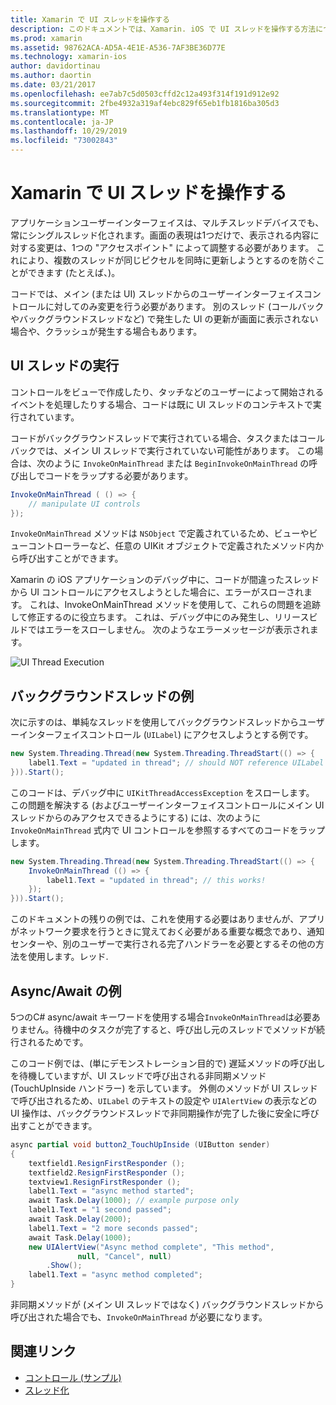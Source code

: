 ```yaml
---
title: Xamarin で UI スレッドを操作する
description: このドキュメントでは、Xamarin. iOS で UI スレッドを操作する方法について説明します。 UI スレッドの実行について説明し、バックグラウンドスレッドの例を示し、async/await を調べます。
ms.prod: xamarin
ms.assetid: 98762ACA-AD5A-4E1E-A536-7AF3BE36D77E
ms.technology: xamarin-ios
author: davidortinau
ms.author: daortin
ms.date: 03/21/2017
ms.openlocfilehash: ee7ab7c5d0503cffd2c12a493f314f191d912e92
ms.sourcegitcommit: 2fbe4932a319af4ebc829f65eb1fb1816ba305d3
ms.translationtype: MT
ms.contentlocale: ja-JP
ms.lasthandoff: 10/29/2019
ms.locfileid: "73002843"
---
```

# <a name="working-with-the-ui-thread-in-xamarinios"></a>Xamarin で UI スレッドを操作する

アプリケーションユーザーインターフェイスは、マルチスレッドデバイスでも、常にシングルスレッド化されます。画面の表現は1つだけで、表示される内容に対する変更は、1つの "アクセスポイント" によって調整する必要があります。 これにより、複数のスレッドが同じピクセルを同時に更新しようとするのを防ぐことができます (たとえば、)。

コードでは、メイン (または UI) スレッドからのユーザーインターフェイスコントロールに対してのみ変更を行う必要があります。 別のスレッド (コールバックやバックグラウンドスレッドなど) で発生した UI の更新が画面に表示されない場合や、クラッシュが発生する場合もあります。

## <a name="ui-thread-execution"></a>UI スレッドの実行

コントロールをビューで作成したり、タッチなどのユーザーによって開始されるイベントを処理したりする場合、コードは既に UI スレッドのコンテキストで実行されています。

コードがバックグラウンドスレッドで実行されている場合、タスクまたはコールバックでは、メイン UI スレッドで実行されていない可能性があります。 この場合は、次のように `InvokeOnMainThread` または `BeginInvokeOnMainThread` の呼び出しでコードをラップする必要があります。

```csharp
InvokeOnMainThread ( () => {
    // manipulate UI controls
});
```

`InvokeOnMainThread` メソッドは `NSObject` で定義されているため、ビューやビューコントローラーなど、任意の UIKit オブジェクトで定義されたメソッド内から呼び出すことができます。

Xamarin の iOS アプリケーションのデバッグ中に、コードが間違ったスレッドから UI コントロールにアクセスしようとした場合に、エラーがスローされます。 これは、InvokeOnMainThread メソッドを使用して、これらの問題を追跡して修正するのに役立ちます。 これは、デバッグ中にのみ発生し、リリースビルドではエラーをスローしません。 次のようなエラーメッセージが表示されます。

 ![](ui-thread-images/image10.png "UI Thread Execution")

 <a name="Background_Thread_Example" />

## <a name="background-thread-example"></a>バックグラウンドスレッドの例

次に示すのは、単純なスレッドを使用してバックグラウンドスレッドからユーザーインターフェイスコントロール (`UILabel`) にアクセスしようとする例です。

```csharp
new System.Threading.Thread(new System.Threading.ThreadStart(() => {
    label1.Text = "updated in thread"; // should NOT reference UILabel on background thread!
})).Start();
```

このコードは、デバッグ中に `UIKitThreadAccessException` をスローします。 この問題を解決する (およびユーザーインターフェイスコントロールにメイン UI スレッドからのみアクセスできるようにする) には、次のように `InvokeOnMainThread` 式内で UI コントロールを参照するすべてのコードをラップします。

```csharp
new System.Threading.Thread(new System.Threading.ThreadStart(() => {
    InvokeOnMainThread (() => {
        label1.Text = "updated in thread"; // this works!
    });
})).Start();
```

このドキュメントの残りの例では、これを使用する必要はありませんが、アプリがネットワーク要求を行うときに覚えておく必要がある重要な概念であり、通知センターや、別のユーザーで実行される完了ハンドラーを必要とするその他の方法を使用します。レッド.

 <a name="Async_Await_Example" />

## <a name="asyncawait-example"></a>Async/Await の例

5つのC# async/await キーワードを使用する場合`InvokeOnMainThread`は必要ありません。待機中のタスクが完了すると、呼び出し元のスレッドでメソッドが続行されるためです。

このコード例では、(単にデモンストレーション目的で) 遅延メソッドの呼び出しを待機していますが、UI スレッドで呼び出される非同期メソッド (TouchUpInside ハンドラー) を示しています。 外側のメソッドが UI スレッドで呼び出されるため、`UILabel` のテキストの設定や `UIAlertView` の表示などの UI 操作は、バックグラウンドスレッドで非同期操作が完了した後に安全に呼び出すことができます。

```csharp
async partial void button2_TouchUpInside (UIButton sender)
{
    textfield1.ResignFirstResponder ();
    textfield2.ResignFirstResponder ();
    textview1.ResignFirstResponder ();
    label1.Text = "async method started";
    await Task.Delay(1000); // example purpose only
    label1.Text = "1 second passed";
    await Task.Delay(2000);
    label1.Text = "2 more seconds passed";
    await Task.Delay(1000);
    new UIAlertView("Async method complete", "This method", 
               null, "Cancel", null)
        .Show();
    label1.Text = "async method completed";
}
```

非同期メソッドが (メイン UI スレッドではなく) バックグラウンドスレッドから呼び出された場合でも、`InvokeOnMainThread` が必要になります。

## <a name="related-links"></a>関連リンク

- [コントロール (サンプル)](https://docs.microsoft.com/samples/xamarin/ios-samples/controls)
- [スレッド化](~/ios/app-fundamentals/threading.md)

